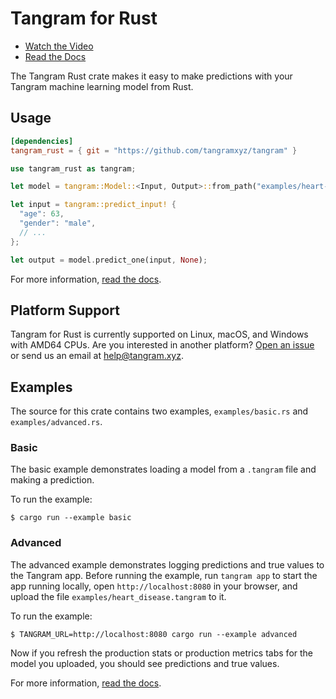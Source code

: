 # Tangram for Rust

- [Watch the Video](https://www.tangram.xyz)
- [Read the Docs](https://www.tangram.xyz/docs)

The Tangram Rust crate makes it easy to make predictions with your Tangram machine learning model from Rust.

## Usage

```toml
[dependencies]
tangram_rust = { git = "https://github.com/tangramxyz/tangram" }
```

```rust
use tangram_rust as tangram;

let model = tangram::Model::<Input, Output>::from_path("examples/heart-disease.tangram");

let input = tangram::predict_input! {
  "age": 63,
  "gender": "male",
  // ...
};

let output = model.predict_one(input, None);
```

For more information, [read the docs](https://www.tangram.xyz/docs).

## Platform Support

Tangram for Rust is currently supported on Linux, macOS, and Windows with AMD64 CPUs. Are you interested in another platform? [Open an issue](https://github.com/tangramxyz/tangram/issues/new) or send us an email at [help@tangram.xyz](mailto:help@tangram.xyz).

## Examples

The source for this crate contains two examples, `examples/basic.rs` and `examples/advanced.rs`.

### Basic

The basic example demonstrates loading a model from a `.tangram` file and making a prediction.

To run the example:

```
$ cargo run --example basic
```

### Advanced

The advanced example demonstrates logging predictions and true values to the Tangram app. Before running the example, run `tangram app` to start the app running locally, open `http://localhost:8080` in your browser, and upload the file `examples/heart_disease.tangram` to it.

To run the example:

```
$ TANGRAM_URL=http://localhost:8080 cargo run --example advanced
```

Now if you refresh the production stats or production metrics tabs for the model you uploaded, you should see predictions and true values.

For more information, [read the docs](https://www.tangram.xyz/docs).
